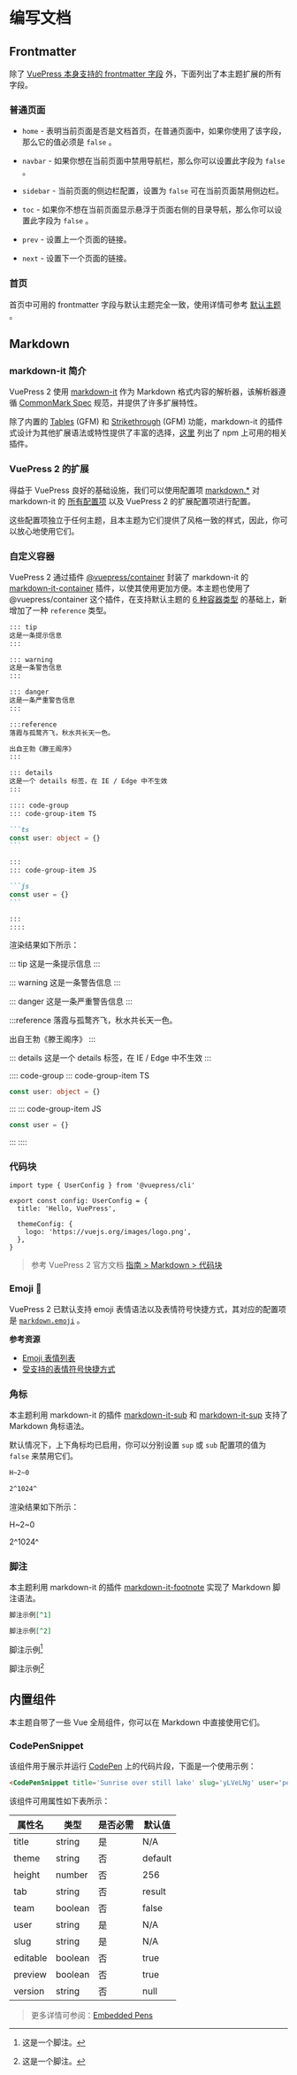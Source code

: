 # 编写文档

## Frontmatter

除了 [VuePress 本身支持的 frontmatter 字段](https://v2.vuepress.vuejs.org/zh/reference/frontmatter.html) 外，下面列出了本主题扩展的所有字段。

### 普通页面

- `home` - 表明当前页面是否是文档首页，在普通页面中，如果你使用了该字段，那么它的值必须是 `false` 。

- `navbar` - 如果你想在当前页面中禁用导航栏，那么你可以设置此字段为 `false` 。

- `sidebar` - 当前页面的侧边栏配置，设置为 `false` 可在当前页面禁用侧边栏。

- `toc` - 如果你不想在当前页面显示悬浮于页面右侧的目录导航，那么你可以设置此字段为 `false` 。

- `prev` - 设置上一个页面的链接。

- `next` - 设置下一个页面的链接。

### 首页

首页中可用的 frontmatter 字段与默认主题完全一致，使用详情可参考 [默认主题](https://v2.vuepress.vuejs.org/zh/reference/default-theme/frontmatter.html#首页) 。

## Markdown

### markdown-it 简介

VuePress 2 使用 [markdown-it](https://github.com/markdown-it/markdown-it) 作为 Markdown 格式内容的解析器，该解析器遵循 [CommonMark Spec](https://spec.commonmark.org/) 规范，并提供了许多扩展特性。

除了内置的 [Tables](https://help.github.com/articles/organizing-information-with-tables/) (GFM)
和 [Strikethrough](https://help.github.com/articles/basic-writing-and-formatting-syntax/#styling-text) (GFM) 功能，markdown-it 的插件式设计为其他扩展语法或特性提供了丰富的选择，[这里](https://www.npmjs.com/search?q=keywords:markdown-it-plugin) 列出了 npm 上可用的相关插件。

### VuePress 2 的扩展

得益于 VuePress 良好的基础设施，我们可以使用配置项 [markdown.\*](https://v2.vuepress.vuejs.org/zh/reference/config.html#markdown) 对 markdown-it 的 [所有配置项](https://github.com/markdown-it/markdown-it#init-with-presets-and-options) 以及 VuePress 2 的扩展配置项进行配置。

这些配置项独立于任何主题，且本主题为它们提供了风格一致的样式，因此，你可以放心地使用它们。

### 自定义容器

VuePress 2 通过插件 [@vuepress/container](https://v2.vuepress.vuejs.org/zh/reference/plugin/container.html) 封装了 markdown-it 的 [markdown-it-container](https://github.com/markdown-it/markdown-it-container) 插件，以使其使用更加方便。本主题也使用了 @vuepress/container 这个插件，在支持默认主题的 [6 种容器类型](https://v2.vuepress.vuejs.org/zh/reference/default-theme/markdown.html#自定义容器) 的基础上，新增加了一种 `reference` 类型。

````md
::: tip
这是一条提示信息
:::

::: warning
这是一条警告信息
:::

::: danger
这是一条严重警告信息
:::

:::reference
落霞与孤鹜齐飞，秋水共长天一色。

出自王勃《滕王阁序》
:::

::: details
这是一个 details 标签，在 IE / Edge 中不生效
:::

:::: code-group
::: code-group-item TS

```ts
const user: object = {}
```

:::
::: code-group-item JS

```js
const user = {}
```

:::
::::
````

渲染结果如下所示：

::: tip
这是一条提示信息
:::

::: warning
这是一条警告信息
:::

::: danger
这是一条严重警告信息
:::

:::reference
落霞与孤鹜齐飞，秋水共长天一色。

出自王勃《滕王阁序》
:::

::: details
这是一个 details 标签，在 IE / Edge 中不生效
:::

:::: code-group
::: code-group-item TS

```ts
const user: object = {}
```

:::
::: code-group-item JS

```js
const user = {}
```

:::
::::

### 代码块

```ts{1,6-8}
import type { UserConfig } from '@vuepress/cli'

export const config: UserConfig = {
  title: 'Hello, VuePress',

  themeConfig: {
    logo: 'https://vuejs.org/images/logo.png',
  },
}
```

> 参考 VuePress 2 官方文档 [指南 > Markdown > 代码块](https://v2.vuepress.vuejs.org/zh/guide/markdown.html#代码块)

### Emoji :tada:

VuePress 2 已默认支持 emoji 表情语法以及表情符号快捷方式，其对应的配置项是 [`markdown.emoji`](https://v2.vuepress.vuejs.org/zh/reference/config.html#markdown-emoji) 。

**参考资源**

- [Emoji 表情列表](https://gist.github.com/rxaviers/7360908)
- [受支持的表情符号快捷方式](https://github.com/markdown-it/markdown-it-emoji/blob/master/lib/data/shortcuts.js)

### 角标

本主题利用 markdown-it 的插件 [markdown-it-sub](https://github.com/markdown-it/markdown-it-sub) 和 [markdown-it-sup](https://github.com/markdown-it/markdown-it-sup) 支持了 Markdown 角标语法。

默认情况下，上下角标均已启用，你可以分别设置 `sup` 或 `sub` 配置项的值为 `false` 来禁用它们。

```md
H~2~0

2^1024^
```

渲染结果如下所示：

H~2~0

2^1024^

### 脚注

本主题利用 markdown-it 的插件 [markdown-it-footnote](https://github.com/markdown-it/markdown-it-footnote) 实现了 Markdown 脚注语法。

```md
脚注示例[^1]

脚注示例[^2]
```

脚注示例[^1]

脚注示例[^2]

## 内置组件

本主题自带了一些 Vue 全局组件，你可以在 Markdown 中直接使用它们。

### CodePenSnippet

该组件用于展示并运行 [CodePen](https://codepen.io/) 上的代码片段，下面是一个使用示例：

```md
<CodePenSnippet title='Sunrise over still lake' slug='yLVeLNg' user='pehaa' />
```

<CodePenSnippet title='Sunrise over still lake' slug='yLVeLNg' user='pehaa' />

该组件可用属性如下表所示：

| 属性名   | 类型    | 是否必需 | 默认值  |
| -------- | ------- | -------- | ------- |
| title    | string  | 是       | N/A     |
| theme    | string  | 否       | default |
| height   | number  | 否       | 256     |
| tab      | string  | 否       | result  |
| team     | boolean | 否       | false   |
| user     | string  | 是       | N/A     |
| slug     | string  | 是       | N/A     |
| editable | boolean | 否       | true    |
| preview  | boolean | 否       | true    |
| version  | string  | 否       | null    |

> 更多详情可参阅：[Embedded Pens](https://blog.codepen.io/documentation/embedded-pens/)

[^1]: 这是一个脚注。
[^2]: 这是一个脚注。
